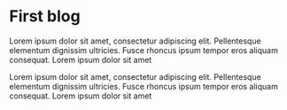 # First blog

Lorem ipsum dolor sit amet, consectetur adipiscing elit. Pellentesque elementum dignissim ultricies. Fusce rhoncus ipsum tempor eros aliquam consequat. Lorem ipsum dolor sit amet  

Lorem ipsum dolor sit amet, consectetur adipiscing elit. Pellentesque elementum dignissim ultricies. Fusce rhoncus ipsum tempor eros aliquam consequat. Lorem ipsum dolor sit amet  
